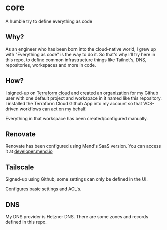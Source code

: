 # core

A humble try to define everything as code

## Why? 

As an engineer who has been born into the cloud-native world, I grew up with "Everything as code" is the way to do it. So that's why I'll try here in this repo, to define common infrastructure things like Tailnet's, DNS, repositories, workspaces and more in code.

## How?

I signed-up on [Terraform cloud](https://app.terraform.io/session) and created an organization for my Github user with one default project and workspace in it named like this repository. I installed the Terraform Cloud Github App into my account so that VCS-driven workflows can act on my behalf.

Everything in that workspace has been created/configured manually.

## Renovate

Renovate has been configured using Mend's SaaS version. You can access it at [developer.mend.io](https://developer.mend.io)

## Tailscale

Signed-up using Github, some settings can only be defined in the UI.

Configures basic settings and ACL's.

## DNS

My DNS provider is Hetzner DNS. There are some zones and records defined in this repo. 